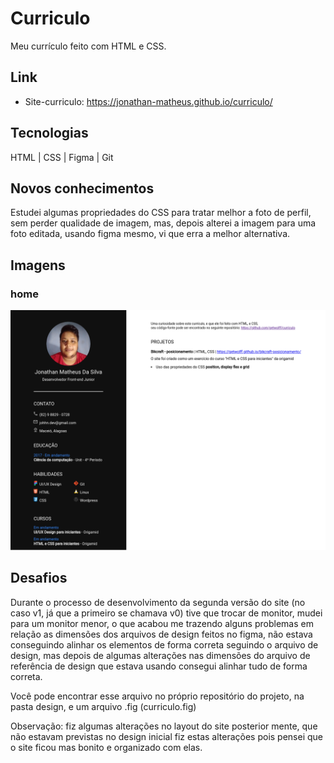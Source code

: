 # Curriculo
Meu currículo feito com HTML e CSS.

## Link
- Site-curriculo: https://jonathan-matheus.github.io/curriculo/

## Tecnologias
HTML | CSS | Figma | Git

## Novos conhecimentos
Estudei algumas propriedades do CSS para tratar melhor a foto de perfil, sem perder qualidade de imagem, mas, depois alterei a imagem para uma foto editada, usando figma mesmo, vi que erra a melhor alternativa.

## Imagens
### home

![site-curriculo](./design/imagens/site-curriculo.png)

## Desafios
Durante o processo de desenvolvimento da segunda versão do site (no caso v1, já que a primeiro se chamava v0) tive que trocar de monitor, mudei para um monitor menor, o que acabou me trazendo alguns problemas em relação as dimensões dos arquivos de design feitos no figma, não estava conseguindo alinhar os elementos de forma correta seguindo o arquivo de design, mas depois de algumas alterações nas dimensões do arquivo de referência de design que estava usando consegui alinhar tudo de forma correta.

Você pode encontrar esse arquivo no próprio repositório do projeto, na pasta design, e um arquivo .fig (curriculo.fig)

Observação: fiz algumas alterações no layout do site posterior mente, que não estavam previstas no design inicial fiz estas alterações pois pensei que o site ficou mas bonito e organizado com elas.